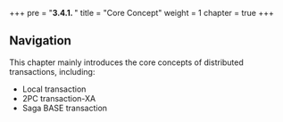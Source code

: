 +++
pre = "<b>3.4.1. </b>"
title = "Core Concept"
weight = 1
chapter = true
+++

## Navigation

This chapter mainly introduces the core concepts of distributed transactions, including:

* Local transaction
* 2PC transaction-XA
* Saga BASE transaction